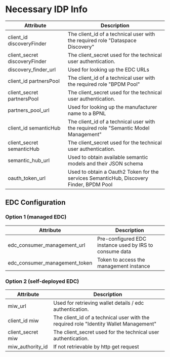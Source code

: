 # Necessary IDP Info

| Attribute | Description |
| -------- | ------- |
| client_id discoveryFinder|The client_id of a technical user with the required role "Dataspace Discovery" |
| client_secret discoveryFinder|The client_secret used for the technical user authentication. |
| discovery_finder_url|Used for looking up the EDC URLs |
| client_id partnersPool|The client_id of a technical user with the required role "BPDM Pool" |
| client_secret partnersPool|The client_secret used for the technical user authentication. |
| partners_pool_url|Used for looking up the manufacturer name to a BPNL |
| client_id semanticHub|The client_id of a technical user with the required role "Semantic Model Management" |
| client_secret semanticHub|The client_secret used for the technical user authentication. |
| semantic_hub_url|Used to obtain available semantic models and their JSON schema |
| oauth_token_url|Used to obtain a Oauth2 Token for the services SemanticHub, Discovery Finder, BPDM Pool |

## EDC Configuration

### Option 1 (managed EDC)

| Attribute | Description |
| -------- | ------- |
| edc_consumer_management_url|Pre-configured EDC instance used by IRS to consume data |
| edc_consumer_management_token|Token to access the management instance |

### Option 2 (self-deployed EDC)

| Attribute | Description |
| -------- | ------- |
| miw_url|Used for retrieving wallet details / edc authentication. |
| client_id miw|The client_id of a technical user with the required role "Identity Wallet Management" |
| client_secret miw|The client_secret used for the technical user authentication. |
| miw_authority_id|If not retrievable by http get request |
